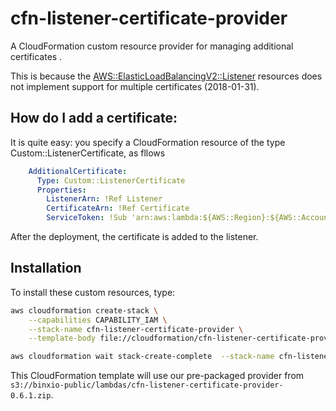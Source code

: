 # cfn-listener-certificate-provider
A CloudFormation custom resource provider for managing additional certificates .

This is because the [AWS::ElasticLoadBalancingV2::Listener](https://docs.aws.amazon.com/AWSCloudFormation/latest/UserGuide/aws-resource-elasticloadbalancingv2-listener.html) resources does not implement support for multiple certificates (2018-01-31).

## How do I add a certificate:
It is quite easy: you specify a CloudFormation resource of the type Custom::ListenerCertificate, as fllows

```yaml
    AdditionalCertificate:
      Type: Custom::ListenerCertificate
      Properties: 
        ListenerArn: !Ref Listener
        CertificateArn: !Ref Certificate
        ServiceToken: !Sub 'arn:aws:lambda:${AWS::Region}:${AWS::AccountId}:function:binxio-cfn-listener-certificate-provider'
```
After the deployment, the certificate is added to the listener.

## Installation
To install these custom resources, type:

```sh
aws cloudformation create-stack \
	--capabilities CAPABILITY_IAM \
	--stack-name cfn-listener-certificate-provider \
	--template-body file://cloudformation/cfn-listener-certificate-provider.yaml

aws cloudformation wait stack-create-complete  --stack-name cfn-listener-certificate-provider 
```

This CloudFormation template will use our pre-packaged provider from `s3://binxio-public/lambdas/cfn-listener-certificate-provider-0.6.1.zip`.


